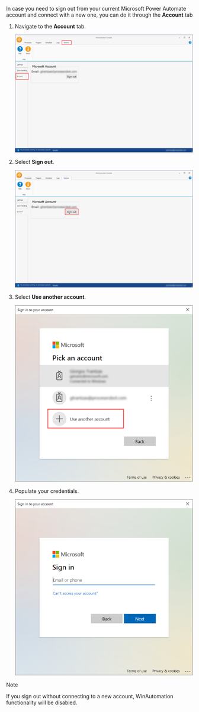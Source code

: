 In case you need to sign out from your current Microsoft Power Automate account and connect with a new one, you can do it through the **Account** tab

1. Navigate to the **Account** tab.

    ![Screenshot of the WinAutomation Account tab.](..\media\account-tab-options.png)

1. Select **Sign out**.

    ![Screenshot of the button to sing out of the current account.](..\media\sign-out-account-tab-options.png)

1. Select **Use another account**.

    ![Screenshot of the pop-up window with an option to use another account.](..\media\use-another-account-account-tab-options.png)

1. Populate your credentials.

    ![Screenshot of the pop-up window to populate the credentials of the new account.](..\media\credentials-account-tab-options.png)

> [!NOTE]
> If you sign out without connecting to a new account, WinAutomation functionality will be disabled.  
